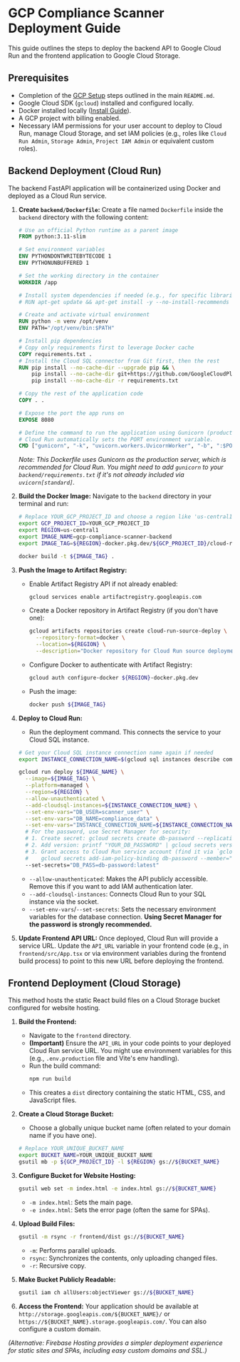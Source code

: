 # GCP Compliance Scanner Deployment Guide

This guide outlines the steps to deploy the backend API to Google Cloud Run and the frontend application to Google Cloud Storage.

## Prerequisites

*   Completion of the [GCP Setup](#gcp-setup-one-time) steps outlined in the main `README.md`.
*   Google Cloud SDK (`gcloud`) installed and configured locally.
*   Docker installed locally ([Install Guide](https://docs.docker.com/get-docker/)).
*   A GCP project with billing enabled.
*   Necessary IAM permissions for your user account to deploy to Cloud Run, manage Cloud Storage, and set IAM policies (e.g., roles like `Cloud Run Admin`, `Storage Admin`, `Project IAM Admin` or equivalent custom roles).

## Backend Deployment (Cloud Run)

The backend FastAPI application will be containerized using Docker and deployed as a Cloud Run service.

1.  **Create `backend/Dockerfile`:**
    Create a file named `Dockerfile` inside the `backend` directory with the following content:

    ```Dockerfile
    # Use an official Python runtime as a parent image
    FROM python:3.11-slim

    # Set environment variables
    ENV PYTHONDONTWRITEBYTECODE 1
    ENV PYTHONUNBUFFERED 1

    # Set the working directory in the container
    WORKDIR /app

    # Install system dependencies if needed (e.g., for specific libraries)
    # RUN apt-get update && apt-get install -y --no-install-recommends some-package && rm -rf /var/lib/apt/lists/*

    # Create and activate virtual environment
    RUN python -m venv /opt/venv
    ENV PATH="/opt/venv/bin:$PATH"

    # Install pip dependencies
    # Copy only requirements first to leverage Docker cache
    COPY requirements.txt .
    # Install the Cloud SQL connector from Git first, then the rest
    RUN pip install --no-cache-dir --upgrade pip && \
        pip install --no-cache-dir git+https://github.com/GoogleCloudPlatform/cloud-sql-python-connector.git && \
        pip install --no-cache-dir -r requirements.txt

    # Copy the rest of the application code
    COPY . .

    # Expose the port the app runs on
    EXPOSE 8080

    # Define the command to run the application using Gunicorn (production server)
    # Cloud Run automatically sets the PORT environment variable.
    CMD ["gunicorn", "-k", "uvicorn.workers.UvicornWorker", "-b", ":$PORT", "main:app"]
    ```
    *Note: This Dockerfile uses Gunicorn as the production server, which is recommended for Cloud Run.*
    *You might need to add `gunicorn` to your `backend/requirements.txt` if it's not already included via `uvicorn[standard]`.*

2.  **Build the Docker Image:**
    Navigate to the `backend` directory in your terminal and run:
    ```bash
    # Replace YOUR_GCP_PROJECT_ID and choose a region like 'us-central1'
    export GCP_PROJECT_ID=YOUR_GCP_PROJECT_ID
    export REGION=us-central1
    export IMAGE_NAME=gcp-compliance-scanner-backend
    export IMAGE_TAG=${REGION}-docker.pkg.dev/${GCP_PROJECT_ID}/cloud-run-source-deploy/${IMAGE_NAME}

    docker build -t ${IMAGE_TAG} .
    ```

3.  **Push the Image to Artifact Registry:**
    *   Enable Artifact Registry API if not already enabled:
        ```bash
        gcloud services enable artifactregistry.googleapis.com
        ```
    *   Create a Docker repository in Artifact Registry (if you don't have one):
        ```bash
        gcloud artifacts repositories create cloud-run-source-deploy \
          --repository-format=docker \
          --location=${REGION} \
          --description="Docker repository for Cloud Run source deployments"
        ```
    *   Configure Docker to authenticate with Artifact Registry:
        ```bash
        gcloud auth configure-docker ${REGION}-docker.pkg.dev
        ```
    *   Push the image:
        ```bash
        docker push ${IMAGE_TAG}
        ```

4.  **Deploy to Cloud Run:**
    *   Run the deployment command. This connects the service to your Cloud SQL instance.
    ```bash
    # Get your Cloud SQL instance connection name again if needed
    export INSTANCE_CONNECTION_NAME=$(gcloud sql instances describe compliance-scanner-db --format='value(connectionName)')

    gcloud run deploy ${IMAGE_NAME} \
      --image=${IMAGE_TAG} \
      --platform=managed \
      --region=${REGION} \
      --allow-unauthenticated \
      --add-cloudsql-instances=${INSTANCE_CONNECTION_NAME} \
      --set-env-vars="DB_USER=scanner_user" \
      --set-env-vars="DB_NAME=compliance_data" \
      --set-env-vars="INSTANCE_CONNECTION_NAME=${INSTANCE_CONNECTION_NAME}" \
      # For the password, use Secret Manager for security:
      # 1. Create secret: gcloud secrets create db-password --replication-policy="automatic"
      # 2. Add version: printf "YOUR_DB_PASSWORD" | gcloud secrets versions add db-password --data-file=-
      # 3. Grant access to Cloud Run service account (find it via `gcloud run services describe ... --format='value(status.latestCreatedRevision.serviceAccountEmail)'`)
      #    gcloud secrets add-iam-policy-binding db-password --member="serviceAccount:YOUR_RUN_SA_EMAIL" --role="roles/secretmanager.secretAccessor"
      --set-secrets="DB_PASS=db-password:latest"
    ```
    *   `--allow-unauthenticated`: Makes the API publicly accessible. Remove this if you want to add IAM authentication later.
    *   `--add-cloudsql-instances`: Connects Cloud Run to your SQL instance via the socket.
    *   `--set-env-vars`/`--set-secrets`: Sets the necessary environment variables for the database connection. **Using Secret Manager for the password is strongly recommended.**

5.  **Update Frontend API URL:** Once deployed, Cloud Run will provide a service URL. Update the `API_URL` variable in your frontend code (e.g., in `frontend/src/App.tsx` or via environment variables during the frontend build process) to point to this new URL before deploying the frontend.

## Frontend Deployment (Cloud Storage)

This method hosts the static React build files on a Cloud Storage bucket configured for website hosting.

1.  **Build the Frontend:**
    *   Navigate to the `frontend` directory.
    *   **(Important)** Ensure the `API_URL` in your code points to your deployed Cloud Run service URL. You might use environment variables for this (e.g., `.env.production` file and Vite's env handling).
    *   Run the build command:
        ```bash
        npm run build
        ```
    *   This creates a `dist` directory containing the static HTML, CSS, and JavaScript files.

2.  **Create a Cloud Storage Bucket:**
    *   Choose a globally unique bucket name (often related to your domain name if you have one).
    ```bash
    # Replace YOUR_UNIQUE_BUCKET_NAME
    export BUCKET_NAME=YOUR_UNIQUE_BUCKET_NAME
    gsutil mb -p ${GCP_PROJECT_ID} -l ${REGION} gs://${BUCKET_NAME}
    ```

3.  **Configure Bucket for Website Hosting:**
    ```bash
    gsutil web set -m index.html -e index.html gs://${BUCKET_NAME}
    ```
    *   `-m index.html`: Sets the main page.
    *   `-e index.html`: Sets the error page (often the same for SPAs).

4.  **Upload Build Files:**
    ```bash
    gsutil -m rsync -r frontend/dist gs://${BUCKET_NAME}
    ```
    *   `-m`: Performs parallel uploads.
    *   `rsync`: Synchronizes the contents, only uploading changed files.
    *   `-r`: Recursive copy.

5.  **Make Bucket Publicly Readable:**
    ```bash
    gsutil iam ch allUsers:objectViewer gs://${BUCKET_NAME}
    ```

6.  **Access the Frontend:** Your application should be available at `http://storage.googleapis.com/${BUCKET_NAME}/` or `https://${BUCKET_NAME}.storage.googleapis.com/`. You can also configure a custom domain.

*(Alternative: Firebase Hosting provides a simpler deployment experience for static sites and SPAs, including easy custom domains and SSL.)*
